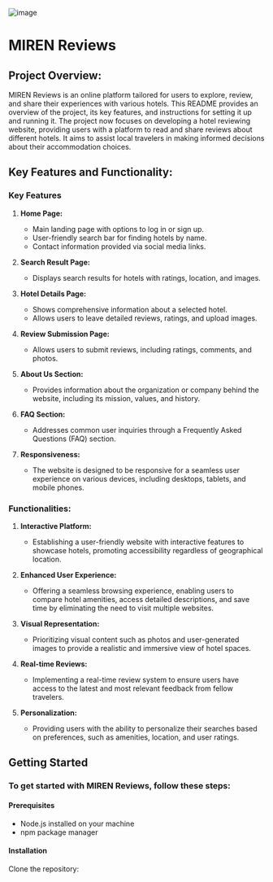 ![image](https://github.com/Mistire/MIREN-hotel_reviewing_website/assets/96515111/ab47927a-eb74-498a-bb1a-701d164eb78f)

# MIREN Reviews

## Project Overview:

MIREN Reviews is an online platform tailored for users to explore, review, and share their experiences with various hotels. This README provides an overview of the project, its key features, and instructions for setting it up and running it. The project now focuses on developing a hotel reviewing website, providing users with a platform to read and share reviews about different hotels. It aims to assist local travelers in making informed decisions about their accommodation choices.

## Key Features and Functionality:
### Key Features

1. **Home Page:**
   - Main landing page with options to log in or sign up.
   - User-friendly search bar for finding hotels by name.
   - Contact information provided via social media links.

2. **Search Result Page:**
   - Displays search results for hotels with ratings, location, and images.

3. **Hotel Details Page:**
   - Shows comprehensive information about a selected hotel.
   - Allows users to leave detailed reviews, ratings, and upload images.

4. **Review Submission Page:**
   - Allows users to submit reviews, including ratings, comments, and photos.

5. **About Us Section:**
   - Provides information about the organization or company behind the website, including its mission, values, and history.

6. **FAQ Section:**
   - Addresses common user inquiries through a Frequently Asked Questions (FAQ) section.

7. **Responsiveness:**
   - The website is designed to be responsive for a seamless user experience on various devices, including desktops, tablets, and mobile phones.


### Functionalities:

1. **Interactive Platform:**
   - Establishing a user-friendly website with interactive features to showcase hotels, promoting accessibility regardless of geographical location.

2. **Enhanced User Experience:**
   - Offering a seamless browsing experience, enabling users to compare hotel amenities, access detailed descriptions, and save time by eliminating the need to visit multiple websites.

3. **Visual Representation:**
   - Prioritizing visual content such as photos and user-generated images to provide a realistic and immersive view of hotel spaces.

4. **Real-time Reviews:**
   - Implementing a real-time review system to ensure users have access to the latest and most relevant feedback from fellow travelers.

5. **Personalization:**
   - Providing users with the ability to personalize their searches based on preferences, such as amenities, location, and user ratings.

## Getting Started
### To get started with MIREN Reviews, follow these steps:

#### Prerequisites
- Node.js installed on your machine
- npm package manager
#### Installation
Clone the repository:
